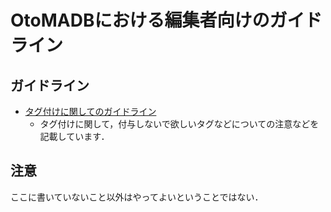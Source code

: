 # OtoMADBにおける編集者向けのガイドライン

## ガイドライン

- [タグ付けに関してのガイドライン](./TAGGING.md)
  - タグ付けに関して，付与しないで欲しいタグなどについての注意などを記載しています．

## 注意

ここに書いていないこと以外はやってよいということではない．
